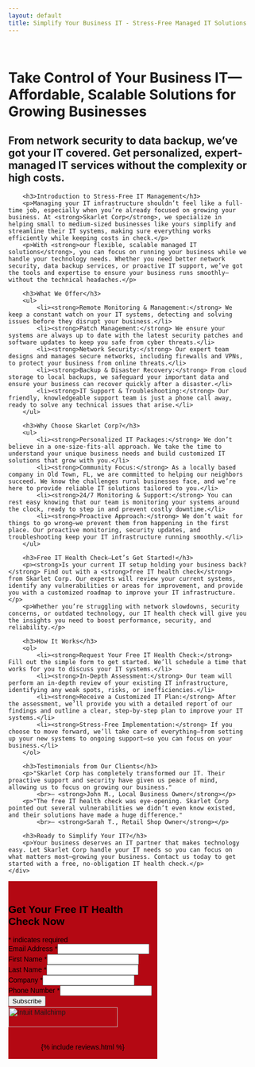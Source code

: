 ```yaml
---
layout: default
title: Simplify Your Business IT - Stress-Free Managed IT Solutions
---
```


<meta name="description" content="Skarlet Corp. Managed IT and Cyber Security Services in Dixie County Florida">

<br>
<div class="container">
<div style="display: flex; justify-content: space-between;">
    <!-- Left Column: Text Content -->
    <div style="flex: 3; padding-right: 20px; padding-left: 0px;">
        <h1>Take Control of Your Business IT—Affordable, Scalable Solutions for Growing Businesses</h1>
        <h2>From network security to data backup, we’ve got your IT covered. Get personalized, expert-managed IT services without the complexity or high costs.</h2>
        
        <h3>Introduction to Stress-Free IT Management</h3>
        <p>Managing your IT infrastructure shouldn’t feel like a full-time job, especially when you’re already focused on growing your business. At <strong>Skarlet Corp</strong>, we specialize in helping small to medium-sized businesses like yours simplify and streamline their IT systems, making sure everything works efficiently while keeping costs in check.</p>
        <p>With <strong>our flexible, scalable managed IT solutions</strong>, you can focus on running your business while we handle your technology needs. Whether you need better network security, data backup services, or proactive IT support, we’ve got the tools and expertise to ensure your business runs smoothly—without the technical headaches.</p>
        
        <h3>What We Offer</h3>
        <ul>
            <li><strong>Remote Monitoring & Management:</strong> We keep a constant watch on your IT systems, detecting and solving issues before they disrupt your business.</li>
            <li><strong>Patch Management:</strong> We ensure your systems are always up to date with the latest security patches and software updates to keep you safe from cyber threats.</li>
            <li><strong>Network Security:</strong> Our expert team designs and manages secure networks, including firewalls and VPNs, to protect your business from online threats.</li>
            <li><strong>Backup & Disaster Recovery:</strong> From cloud storage to local backups, we safeguard your important data and ensure your business can recover quickly after a disaster.</li>
            <li><strong>IT Support & Troubleshooting:</strong> Our friendly, knowledgeable support team is just a phone call away, ready to solve any technical issues that arise.</li>
        </ul>
        
        <h3>Why Choose Skarlet Corp?</h3>
        <ul>
            <li><strong>Personalized IT Packages:</strong> We don’t believe in a one-size-fits-all approach. We take the time to understand your unique business needs and build customized IT solutions that grow with you.</li>
            <li><strong>Community Focus:</strong> As a locally based company in Old Town, FL, we are committed to helping our neighbors succeed. We know the challenges rural businesses face, and we’re here to provide reliable IT solutions tailored to you.</li>
            <li><strong>24/7 Monitoring & Support:</strong> You can rest easy knowing that our team is monitoring your systems around the clock, ready to step in and prevent costly downtime.</li>
            <li><strong>Proactive Approach:</strong> We don’t wait for things to go wrong—we prevent them from happening in the first place. Our proactive monitoring, security updates, and troubleshooting keep your IT infrastructure running smoothly.</li>
        </ul>
        
        <h3>Free IT Health Check—Let’s Get Started!</h3>
        <p><strong>Is your current IT setup holding your business back?</strong> Find out with a <strong>free IT health check</strong> from Skarlet Corp. Our experts will review your current systems, identify any vulnerabilities or areas for improvement, and provide you with a customized roadmap to improve your IT infrastructure.</p>
        <p>Whether you’re struggling with network slowdowns, security concerns, or outdated technology, our IT health check will give you the insights you need to boost performance, security, and reliability.</p>
        
        <h3>How It Works</h3>
        <ol>
            <li><strong>Request Your Free IT Health Check:</strong> Fill out the simple form to get started. We’ll schedule a time that works for you to discuss your IT systems.</li>
            <li><strong>In-Depth Assessment:</strong> Our team will perform an in-depth review of your existing IT infrastructure, identifying any weak spots, risks, or inefficiencies.</li>
            <li><strong>Receive a Customized IT Plan:</strong> After the assessment, we’ll provide you with a detailed report of our findings and outline a clear, step-by-step plan to improve your IT systems.</li>
            <li><strong>Stress-Free Implementation:</strong> If you choose to move forward, we’ll take care of everything—from setting up your new systems to ongoing support—so you can focus on your business.</li>
        </ol>
        
        <h3>Testimonials from Our Clients</h3>
        <p>"Skarlet Corp has completely transformed our IT. Their proactive support and security have given us peace of mind, allowing us to focus on growing our business."  
            <br>— <strong>John M., Local Business Owner</strong></p>
        <p>"The free IT health check was eye-opening. Skarlet Corp pointed out several vulnerabilities we didn’t even know existed, and their solutions have made a huge difference."  
            <br>— <strong>Sarah T., Retail Shop Owner</strong></p>
        
        <h3>Ready to Simplify Your IT?</h3>
        <p>Your business deserves an IT partner that makes technology easy. Let Skarlet Corp handle your IT needs so you can focus on what matters most—growing your business. Contact us today to get started with a free, no-obligation IT health check.</p>
    </div>

<div id="mc_embed_shell">
      <link href="//cdn-images.mailchimp.com/embedcode/classic-061523.css" rel="stylesheet" type="text/css">
  <style type="text/css">
        #mc_embed_signup{background:#b40813; color:Black; false;clear:left; font:14px Helvetica,Arial,sans-serif; width: 300px;}
        /* Add your own Mailchimp form style overrides in your site stylesheet or in this style block.
           We recommend moving this block and the preceding CSS link to the HEAD of your HTML file. */
</style>
<div id="mc_embed_signup">
    <form action="https://skarlet.us13.list-manage.com/subscribe/post?u=244988b289a2b9a2ca0e8a7a0&amp;id=b0614d89ab&amp;f_id=0043c2e1f0" method="post" id="mc-embedded-subscribe-form" name="mc-embedded-subscribe-form" class="validate" target="_self" novalidate="">
        <div id="mc_embed_signup_scroll"><br><h2>Get Your Free IT Health Check Now</h2>
            <div class="indicates-required"><span class="asterisk">*</span> indicates required</div>
            <div class="mc-field-group"><label for="mce-EMAIL">Email Address <span class="asterisk">*</span></label><input type="email" name="EMAIL" class="required email" id="mce-EMAIL" required="" value=""></div><div class="mc-field-group"><label for="mce-FNAME">First Name <span class="asterisk">*</span></label><input type="text" name="FNAME" class="required text" id="mce-FNAME" required="" value=""></div><div class="mc-field-group"><label for="mce-LNAME">Last Name <span class="asterisk">*</span></label><input type="text" name="LNAME" class="required text" id="mce-LNAME" required="" value=""></div><div class="mc-field-group"><label for="mce-COMPANY">Company <span class="asterisk">*</span></label><input type="text" name="COMPANY" class="required text" id="mce-COMPANY" required="" value=""></div><div class="mc-field-group"><label for="mce-PHONE">Phone Number <span class="asterisk">*</span></label><input type="text" name="PHONE" class="REQ_CSS" id="mce-PHONE" value=""></div>
<div hidden=""><input type="hidden" name="tags" value="190"></div>
        <div id="mce-responses" class="clear foot">
            <div class="response" id="mce-error-response" style="display: none;"></div>
            <div class="response" id="mce-success-response" style="display: none;"></div>
        </div>
    <div aria-hidden="true" style="position: absolute; left: -5000px;">
        /* real people should not fill this in and expect good things - do not remove this or risk form bot signups */
        <input type="text" name="b_244988b289a2b9a2ca0e8a7a0_b0614d89ab" tabindex="-1" value="">
    </div>
        <div class="optionalParent">
            <div class="clear foot">
                <input type="submit" name="subscribe" id="mc-embedded-subscribe" class="button" value="Subscribe">
                <p style="margin: 0px auto;"><a href="http://eepurl.com/i1WqsU" title="Mailchimp - email marketing made easy and fun"><span style="display: inline-block; background-color: transparent; border-radius: 4px;"><img class="refferal_badge" src="https://digitalasset.intuit.com/render/content/dam/intuit/mc-fe/en_us/images/intuit-mc-rewards-text-dark.svg" alt="Intuit Mailchimp" style="width: 220px; height: 40px; display: flex; padding: 2px 0px; justify-content: center; align-items: center;"></span></a></p>
            </div>
        </div>
    </div>
</form>
<br>
<center>
{% include reviews.html %}
</center>
<br>
</div>
</div>

</div>
</div>
<br>

